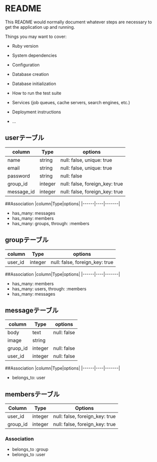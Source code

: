 # README

This README would normally document whatever steps are necessary to get the
application up and running.

Things you may want to cover:

* Ruby version

* System dependencies

* Configuration

* Database creation

* Database initialization

* How to run the test suite

* Services (job queues, cache servers, search engines, etc.)

* Deployment instructions

* ...

## userテーブル
|column|Type|options|
|------|----|-------|
|name|string|null: false, unique: true|
|email|string|null: false, unique: true|
|password|string|null: false|
|group_id|integer|null: false, foreign_key: true|
|message_id|integer|null: false, foreign_key: true|

##Association
|column|Type|options|
|------|----|-------|
- has_many: messages
- has_many: members
- has_many: groups, through: :members

## groupテーブル
|column|Type|options|
|------|----|-------|
|user_id|integer|null: false, foreign_key: true|

##Association
|column|Type|options|
|------|----|-------|
- has_many: members
- has_many: users, through: :members
- has_many: messages

## messageテーブル
|column|Type|options|
|------|----|-------|
|body|text|null: false|
|image|string|
|gruop_id|integer|null: false|
|user_id|integer|null: false|

##Association
|column|Type|options|
|------|----|-------|
- belongs_to: user


## membersテーブル

|Column|Type|Options|
|------|----|-------|
|user_id|integer|null: false, foreign_key: true|
|group_id|integer|null: false, foreign_key: true|

### Association
- belongs_to :group
- belongs_to :user


